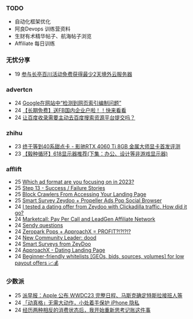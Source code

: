 ### TODO
-  自动化框架优化
-  阿良Devops 训练营资料
-  生财有术精华帖子、航海帖子浏览
-  Affiliate 每日训练

### 无忧分享
<!-- ruyo:START -->
-  19 [参与长亭百川活动免费获得最少2天境外云服务器](https://51.ruyo.net/18392.html)<!-- ruyo:END -->

### advertcn
<!-- advertcn:START -->
-  24 [Google在网站中“检测到网页索引编制问题”](https://www.advertcn.com/forum.php?mod=viewthread&tid=110534)
-  24 [【长期免费】送FB国内企业户啦！！快来看看](https://www.advertcn.com/forum.php?mod=viewthread&tid=110533)
-  24 [让百度收录需要主动去百度搜索资源平台提交吗？](https://www.advertcn.com/forum.php?mod=viewthread&tid=110527)<!-- advertcn:END -->

### zhihu
<!-- zhihu:START -->
-  23 [终于等到40系甜点卡 -  影驰RTX 4060 Ti 8GB 金属大师显卡首发评测](http://zhuanlan.zhihu.com/p/631637527?utm_campaign=rss&utm_medium=rss&utm_source=rss&utm_content=title)
-  23 [【毅种循环】618显示器推荐&lpar;下集：办公、设计等非游戏显示器&rpar;](http://zhuanlan.zhihu.com/p/631657244?utm_campaign=rss&utm_medium=rss&utm_source=rss&utm_content=title)<!-- zhihu:END -->

### afflift
<!-- afflift:START -->
-  25 [Which ad format are you focusing on in 2023?](https://afflift.com/f/threads/which-ad-format-are-you-focusing-on-in-2023.10515/)
-  25 [Step 13 - Success / Failure Stories](https://afflift.com/f/threads/step-13-success-failure-stories.7484/)
-  25 [Block Crawlers From Accessing Your Landing Page](https://afflift.com/f/threads/block-crawlers-from-accessing-your-landing-page.10761/)
-  25 [Smart Survey Zeydoo + Propeller Ads Pop Social Browser](https://afflift.com/f/threads/smart-survey-zeydoo-propeller-ads-pop-social-browser.11000/)
-  24 [I tested a dating offer from Zeydoo with Clickadilla traffic. How did it go?](https://afflift.com/f/threads/i-tested-a-dating-offer-from-zeydoo-with-clickadilla-traffic-how-did-it-go.10997/)
-  24 [Marketcall: Pay Per Call and LeadGen Affiliate Network](https://afflift.com/f/threads/marketcall-pay-per-call-and-leadgen-affiliate-network.5645/)
-  24 [Sendy questions](https://afflift.com/f/threads/sendy-questions.10567/)
-  24 [Zeropark Pops + ApproachX = PROFIT?!?!?!?](https://afflift.com/f/threads/zeropark-pops-approachx-profit.10973/)
-  24 [New Community Leader: dood](https://afflift.com/f/threads/new-community-leader-dood.10163/)
-  24 [Smart Surveys from ZeyDoo](https://afflift.com/f/threads/smart-surveys-from-zeydoo.10505/)
-  24 [ApproachX - Dating Landing Page](https://afflift.com/f/threads/approachx-dating-landing-page.10994/)
-  24 [Beginner-friendly whitelists [GEOs, bids, sources, volumes] for low payout offers 📈💰](https://afflift.com/f/threads/beginner-friendly-whitelists-geos-bids-sources-volumes-for-low-payout-offers-%F0%9F%93%88%F0%9F%92%B0.8907/)<!-- afflift:END -->

### 少数派
<!-- sspai:START -->
-  25 [派早报：Apple 公布 WWDC23 完整日程、马斯克确定特斯拉接班人等](https://sspai.com/post/79988)
-  24 [「动真格」无需大动作，小处着手保护 iPhone 隐私](https://sspai.com/post/79967)
-  24 [经历两种相反的消费状态后，我开始重新思考记账这件事](https://sspai.com/post/79969)<!-- sspai:END -->
